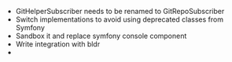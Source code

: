 
- GitHelperSubscriber needs to be renamed to GitRepoSubscriber
- Switch implementations to avoid using deprecated classes from Symfony
- Sandbox it and replace symfony console component
- Write integration with bldr
-